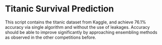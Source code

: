 # Titanic Survival Prediction
This script contains the titanic dataset from Kaggle, and achieve 76.1% accuracy via single algorithm and without the use of leakages.
Accuracy should be able to improve significantly by approaching ensembling methods as observed in the other competitions before.
